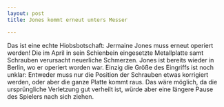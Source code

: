 ```yaml
---
layout: post
title: Jones kommt erneut unters Messer

---
```


Das ist eine echte Hiobsbotschaft: Jermaine Jones muss erneut operiert werden! Die im April in sein Schienbein eingesetzte Metallplatte samt Schrauben verursacht neuerliche Schmerzen. Jones ist bereits wieder in Berlin, wo er operiert worden war. Einzig die Größe des Eingriffs ist noch unklar: Entweder muss nur die Position der Schrauben etwas korrigiert werden, oder aber die ganze Platte kommt raus. Das wäre möglich, da die ursprüngliche Verletzung gut verheilt ist, würde aber eine längere Pause des Spielers nach sich ziehen.


